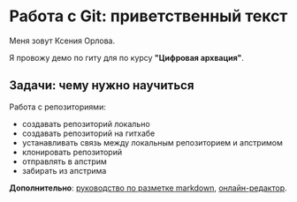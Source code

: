 # Работа с Git: приветственный текст

Меня зовут Ксения Орлова.

Я провожу демо по гиту для по курсу **"Цифровая архвация"**.

## Задачи: чему нужно научиться

Работа с репозиториями:
- создавать репозиторий локально
- создавать репозиторий на гитхабе
- устанавливать связь между локальным репозиторием и апстримом
- клонировать репозиторий
- отправлять в апстрим
- забирать из апстрима

**Дополнительно**:
[руководство по разметке markdown](https://gist.github.com/Jekins/2bf2d0638163f1294637), [онлайн-редактор](https://stackedit.io/app).
